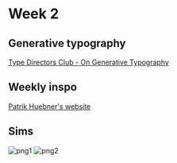 # Week 2

## Generative typography
[Type Directors Club - On Generative Typography](https://www.youtube.com/watch?v=YCKbl7tv6As)

## Weekly inspo
[Patrik Huebner's website](https://www.patrik-huebner.com)

## Sims
![png1](https://github.com/KristineGudmundsen/CodeWords/raw/master/SKO/Week%202/SimsSlide1.png)
![png2](https://github.com/KristineGudmundsen/CodeWords/raw/master/SKO/Week%202/SimsSlide2.png)
